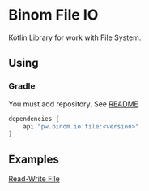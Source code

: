 # Binom File IO
Kotlin Library for work with File System.<br>
## Using
### Gradle
You must add repository. See [README](../README.md)
```groovy
dependencies {
    api "pw.binom.io:file:<version>"
}
```

## Examples
[Read-Write File](../examples/read-write-file)